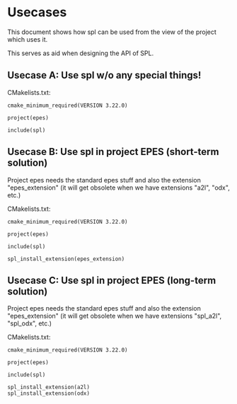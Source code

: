 # Usecases

This document shows how spl can be used from the view of the project which uses it.

This serves as aid when designing the API of SPL.

## Usecase A: Use spl w/o any special things!

CMakelists.txt:
```
cmake_minimum_required(VERSION 3.22.0)

project(epes)

include(spl)
```


## Usecase B: Use spl in project EPES (short-term solution)

Project epes needs the standard epes stuff and also the extension "epes_extension" (it will get obsolete when we have extensions "a2l", "odx", etc.)

CMakelists.txt:
```
cmake_minimum_required(VERSION 3.22.0)

project(epes)

include(spl)

spl_install_extension(epes_extension)
```

## Usecase C: Use spl in project EPES (long-term solution)

Project epes needs the standard epes stuff and also the extension "epes_extension" (it will get obsolete when we have extensions "spl_a2l", "spl_odx", etc.)

CMakelists.txt:
```
cmake_minimum_required(VERSION 3.22.0)

project(epes)

include(spl)

spl_install_extension(a2l)
spl_install_extension(odx)
```
